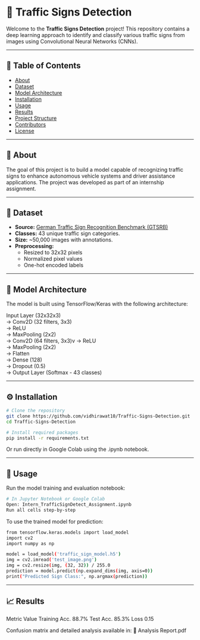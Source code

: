 # 🚦 Traffic Signs Detection

Welcome to the **Traffic Signs Detection** project! This repository contains a deep learning approach to identify and classify various traffic signs from images using Convolutional Neural Networks (CNNs).

---

## 📑 Table of Contents

- [About](#about)
- [Dataset](#dataset)
- [Model Architecture](#model-architecture)
- [Installation](#installation)
- [Usage](#usage)
- [Results](#results)
- [Project Structure](#project-structure)
- [Contributors](#contributors)
- [License](#license)

---

## 🧠 About

The goal of this project is to build a model capable of recognizing traffic signs to enhance autonomous vehicle systems and driver assistance applications. The project was developed as part of an internship assignment.

---

## 📂 Dataset

- **Source:** [German Traffic Sign Recognition Benchmark (GTSRB)](https://benchmark.ini.rub.de/gtsrb_news.html)
- **Classes:** 43 unique traffic sign categories.
- **Size:** ~50,000 images with annotations.
- **Preprocessing:**  
  - Resized to 32x32 pixels  
  - Normalized pixel values  
  - One-hot encoded labels  

---

## 🧰 Model Architecture

The model is built using TensorFlow/Keras with the following architecture:

Input Layer (32x32x3)<br>
→ Conv2D (32 filters, 3x3)<br>
→ ReLU<br>
→ MaxPooling (2x2)<br>
→ Conv2D (64 filters, 3x3)v
→ ReLU<br>
→ MaxPooling (2x2)<br>
→ Flatten<br>
→ Dense (128)<br>
→ Dropout (0.5)<br>
→ Output Layer (Softmax - 43 classes)<br>


---

## ⚙️ Installation

```bash
# Clone the repository
git clone https://github.com/vidhirawat10/Traffic-Signs-Detection.git
cd Traffic-Signs-Detection

# Install required packages
pip install -r requirements.txt
```
Or run directly in Google Colab using the .ipynb notebook.

---

## 🚀 Usage
Run the model training and evaluation notebook:
```bash
# In Jupyter Notebook or Google Colab
Open: Intern_TrafficSignDetect_Assignment.ipynb
Run all cells step-by-step
```

To use the trained model for prediction:

```bash
from tensorflow.keras.models import load_model
import cv2
import numpy as np

model = load_model('traffic_sign_model.h5')
img = cv2.imread('test_image.png')
img = cv2.resize(img, (32, 32)) / 255.0
prediction = model.predict(np.expand_dims(img, axis=0))
print("Predicted Sign Class:", np.argmax(prediction))
```

---

## 📈 Results
Metric	Value
Training Acc.	88.7%
Test Acc.	85.3%
Loss	0.15

Confusion matrix and detailed analysis available in:
📄 Analysis Report.pdf
